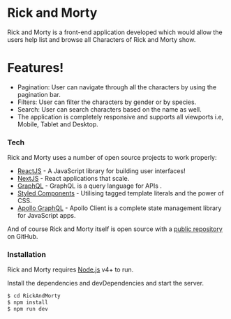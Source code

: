 # Rick and Morty

Rick and Morty is a front-end application developed which would allow the users help list and browse all Characters of Rick and Morty show.

# Features!

- Pagination: User can navigate through all the characters by using the pagination bar.
- Filters: User can filter the characters by gender or by species.
- Search: User can search characters based on the name as well.
- The application is completely responsive and supports all viewports i.e, Mobile, Tablet and Desktop.

### Tech

Rick and Morty uses a number of open source projects to work properly:

- [ReactJS] - A JavaScript library for building user interfaces!
- [NextJS] - React applications that scale.
- [GraphQL] - GraphQL is a query language for APIs .
- [Styled Components] - Utilising tagged template literals and the power of CSS.
- [Apollo GraphQL] - Apollo Client is a complete state management library for JavaScript apps.

And of course Rick and Morty itself is open source with a [public repository][pr]
on GitHub.

### Installation

Rick and Morty requires [Node.js](https://nodejs.org/) v4+ to run.

Install the dependencies and devDependencies and start the server.

```sh
$ cd RickAndMorty
$ npm install
$ npm run dev
```

[pr]: https://github.com/sipandey/RickAndMorty
[graphql]: https://graphql.org/
[nextjs]: https://nextjs.org/
[node.js]: http://nodejs.org
[styled components]: https://styled-components.com/
[reactjs]: https://reactjs.org/
[apollo graphql]: https://www.apollographql.com/docs/react/
